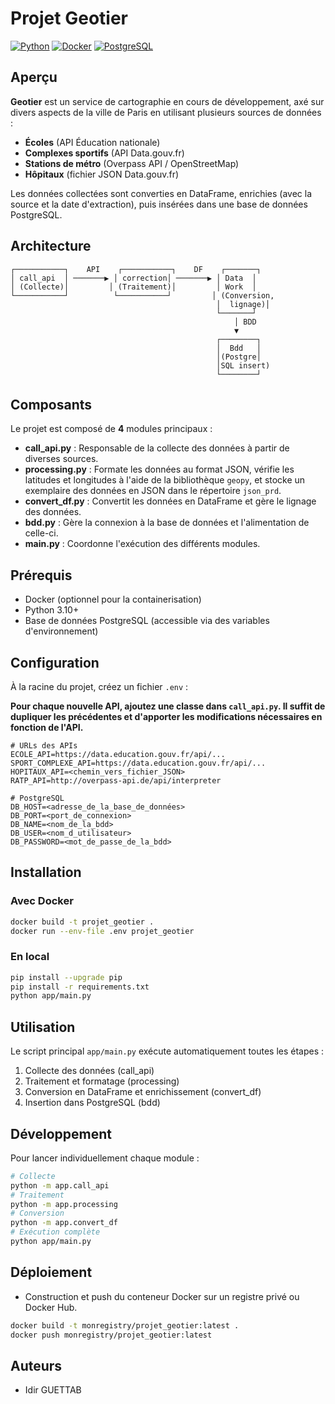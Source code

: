 # Projet Geotier

[![Python](https://img.shields.io/badge/python-3.10-blue)](#)
[![Docker](https://img.shields.io/badge/docker-ready-blue?logo=docker)](https://hub.docker.com/r/monregistry/projet_geotier)
[![PostgreSQL](https://img.shields.io/badge/PostgreSQL-336791?logo=postgresql&logoColor=white)](https://www.postgresql.org/)

## Aperçu

**Geotier** est un service de cartographie en cours de développement, axé sur divers aspects de la ville de Paris en utilisant plusieurs sources de données :

- **Écoles** (API Éducation nationale)
- **Complexes sportifs** (API Data.gouv.fr)
- **Stations de métro** (Overpass API / OpenStreetMap)
- **Hôpitaux** (fichier JSON Data.gouv.fr)

Les données collectées sont converties en DataFrame, enrichies (avec la source et la date d'extraction), puis insérées dans une base de données PostgreSQL.

## Architecture

```plaintext
┌───────────┐    API    ┌───────────┐    DF    ┌───────┐
│ call_api  │ ───────▶ │ correction│ ───────▶ │ Data  │
│ (Collecte)│         │ (Traitement)│         │ Work  │
└───────────┘          └───────────┘         │ (Conversion,
                                              │  lignage)│
                                              └───────┘
                                                  │ BDD
                                                  ▼
                                              ┌────────┐
                                              │  Bdd   │
                                              │(Postgre│
                                              │SQL insert)
                                              └────────┘
```

## Composants

Le projet est composé de **4** modules principaux :

- **call_api.py** : Responsable de la collecte des données à partir de diverses sources.
- **processing.py** : Formate les données au format JSON, vérifie les latitudes et longitudes à l'aide de la bibliothèque `geopy`, et stocke un exemplaire des données en JSON dans le répertoire `json_prd`.
- **convert_df.py** : Convertit les données en DataFrame et gère le lignage des données.
- **bdd.py** : Gère la connexion à la base de données et l'alimentation de celle-ci.
- **main.py** : Coordonne l'exécution des différents modules.

## Prérequis

- Docker (optionnel pour la containerisation)
- Python 3.10+
- Base de données PostgreSQL (accessible via des variables d'environnement)

## Configuration

À la racine du projet, créez un fichier `.env` :

**Pour chaque nouvelle API, ajoutez une classe dans `call_api.py`. Il suffit de dupliquer les précédentes et d'apporter les modifications nécessaires en fonction de l'API.**

```dotenv
# URLs des APIs
ECOLE_API=https://data.education.gouv.fr/api/...
SPORT_COMPLEXE_API=https://data.education.gouv.fr/api/...
HOPITAUX_API=<chemin_vers_fichier_JSON>
RATP_API=http://overpass-api.de/api/interpreter

# PostgreSQL
DB_HOST=<adresse_de_la_base_de_données>
DB_PORT=<port_de_connexion>
DB_NAME=<nom_de_la_bdd>
DB_USER=<nom_d_utilisateur>
DB_PASSWORD=<mot_de_passe_de_la_bdd>
```

## Installation

### Avec Docker

```bash
docker build -t projet_geotier .
docker run --env-file .env projet_geotier
```

### En local

```bash
pip install --upgrade pip
pip install -r requirements.txt
python app/main.py
```

## Utilisation

Le script principal `app/main.py` exécute automatiquement toutes les étapes :
1. Collecte des données (call_api)
2. Traitement et formatage (processing)
3. Conversion en DataFrame et enrichissement (convert_df)
4. Insertion dans PostgreSQL (bdd)

## Développement

Pour lancer individuellement chaque module :

```bash
# Collecte
python -m app.call_api
# Traitement
python -m app.processing
# Conversion
python -m app.convert_df
# Exécution complète
python app/main.py
```

## Déploiement

- Construction et push du conteneur Docker sur un registre privé ou Docker Hub.

```bash
docker build -t monregistry/projet_geotier:latest .
docker push monregistry/projet_geotier:latest
```

## Auteurs

- Idir GUETTAB




